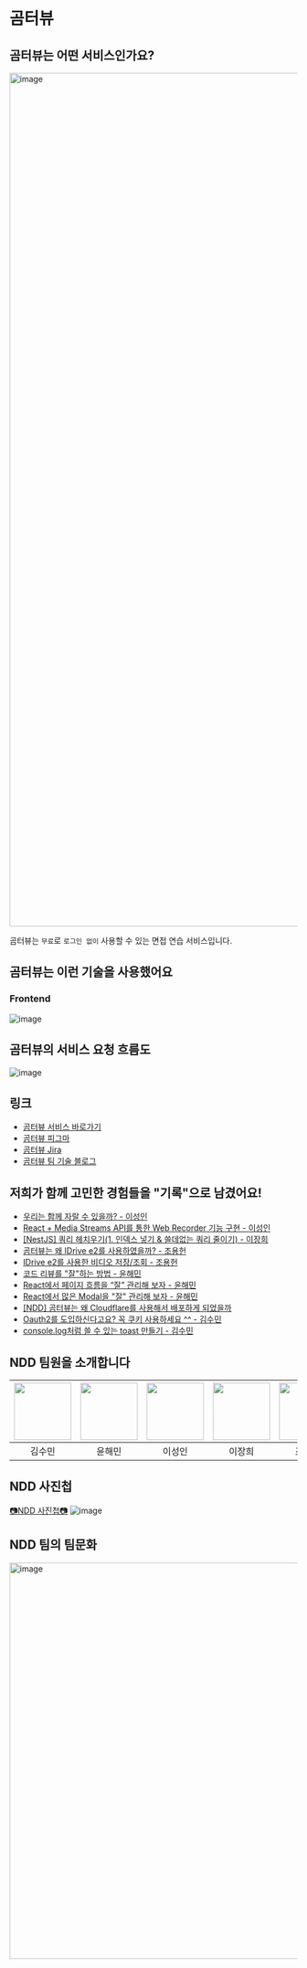 # 곰터뷰

## 곰터뷰는 어떤 서비스인가요?

<img width="1495" alt="image" src="https://github.com/boostcampwm2023/web14-gomterview/assets/57657868/009b50e8-6dd6-4dda-8169-d9718038af1f">

곰터뷰는 `무료`로 `로그인 없이` 사용할 수 있는 면접 연습 서비스입니다.

## 곰터뷰는 이런 기술을 사용했어요
### Frontend
![image](https://github.com/boostcampwm2023/web14-gomterview/assets/57657868/ea076b5e-b826-4389-ad42-38c491b62796)

## 곰터뷰의 서비스 요청 흐름도
![image](https://github.com/boostcampwm2023/web14-gomterview/assets/57657868/ff5719a8-2727-429d-9c34-7be2099a87d6)

## 링크

- [곰터뷰 서비스 바로가기](https://www.gomterview.com)
- [곰터뷰 피그마](https://www.figma.com/file/DGvVrbuTotapX9sTETDCqV/%EC%9B%B9-%EB%94%94%EC%9E%90%EC%9D%B8?type=design&node-id=0:1&mode=design&t=CZLWQG6hGeCCMeax-1)
- [곰터뷰 Jira](https://milk717.atlassian.net/jira/software/projects/NDD/boards/1)
- [곰터뷰 팀 기술 블로그](https://blog.gomterview.com)

## 저희가 함께 고민한 경험들을 "기록"으로 남겼어요!

- [우리는 함께 자랄 수 있을까? - 이성인](https://velog.io/@adultlee/%EC%9A%B0%EB%A6%AC%EB%8A%94-%ED%95%A8%EA%BB%98-%EC%9E%90%EB%9E%84-%EC%88%98-%EC%9E%88%EC%9D%84%EA%B9%8C)
- [React + Media Streams API를 통한 Web Recorder 기능 구현 - 이성인](https://velog.io/@adultlee/Media-Streams-API%EC%9D%84-%ED%86%B5%ED%95%9C-Web-Recorder-%EA%B8%B0%EB%8A%A5-%EA%B5%AC%ED%98%84)
- [[NestJS] 쿼리 헤치우기(1. 인덱스 넣기 & 쓸데없는 쿼리 줄이기) - 이장희](https://jangsarchive.tistory.com/147)
- [곰터뷰는 왜 IDrive e2를 사용하였을까? - 조용헌](https://lildev.tistory.com/178)
- [IDrive e2를 사용한 비디오 저장/조회 - 조용헌](https://lildev.tistory.com/179)
- [코드 리뷰를 "잘"하는 방법 - 윤해민](https://yoonhaemin.com/tag/experience/code-review/)
- [React에서 페이지 흐름을 “잘” 관리해 보자 - 윤해민](https://yoonhaemin.com/tag/experience/react-page-flow/)
- [React에서 많은 Modal을 "잘" 관리해 보자 - 윤해민](https://yoonhaemin.com/tag/experience/react-modal/)
- [[NDD] 곰터뷰는 왜 Cloudflare를 사용해서 배포하게 되었을까](https://www.milk717.com/gomterview-1/)
- [Oauth2를 도입하신다고요? 꼭 쿠키 사용하세요 ^^ - 김수민](https://www.milk717.com/gomterview-2/)
- [console.log처럼 쓸 수 있는 toast 만들기 - 김수민](https://www.milk717.com/gomterview-3/)

## NDD 팀원을 소개합니다

| <a href="https://github.com/milk717"><img src="https://avatars.githubusercontent.com/u/57657868?v=4" width="100"></a> | <a href="https://github.com/Yoon-Hae-Min"><img src="https://avatars.githubusercontent.com/u/49224104?v=4" width="100"></a> | <a href="https://github.com/adultlee"><img src="https://avatars.githubusercontent.com/u/77886826?v=4" width="100"></a> | <a href="https://github.com/JangAJang"><img src="https://avatars.githubusercontent.com/u/99702271?v=4" width="100"></a> | <a href="https://github.com/quiet-honey"><img src="https://avatars.githubusercontent.com/u/99426344?v=4" width="100"></a> |
| :-------------------------------------------------------------------------------------------------------------------: | :------------------------------------------------------------------------------------------------------------------------: | :--------------------------------------------------------------------------------------------------------------------: | :---------------------------------------------------------------------------------------------------------------------: | :-----------------------------------------------------------------------------------------------------------------------: |
|                                                        김수민                                                         |                                                           윤해민                                                           |                                                         이성인                                                         |                                                         이장희                                                          |                                                          조용현                                                           |

## NDD 사진첩
[📷NDD 사진첩📷](https://www.notion.so/de6ae14085654c72b25d3b38018b7aa8)
![image](https://github.com/boostcampwm2023/web14-gomterview/assets/57657868/42a1f2c6-4584-4ab7-b670-121918b5a89c)

## NDD 팀의 팀문화
<img width="694" alt="image" src="https://github.com/boostcampwm2023/web14-gomterview/assets/57657868/10f237be-1f0e-4e75-b42d-c71377a5bf8a">
